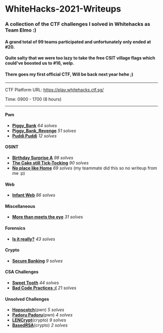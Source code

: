 # WhiteHacks-2021-Writeups

### A collection of the CTF challenges I solved in Whitehacks as Team Elmo :)
#### A grand total of 99 teams participated and unfortunately only ended at #20. 
#### Quite salty that we were too lazy to take the free CSIT village flags which could've boosted us to #16, welp.
#### There goes my first official CTF, Will be back next year hehe ;)


---

CTF Platform URL: https://play.whitehacks.ctf.sg/

Time: 0900 - 1700 (8 hours)

---


#### Pwn
- **[Piggy_Bank](https://github.com/caprinux/WhiteHacks-2021-Writeups/tree/main/Writeups/pwn/Piggy%20Bank)** _64 solves_ 
- **[Piggy_Bank_Revenge](https://github.com/caprinux/WhiteHacks-2021-Writeups/tree/main/Writeups/pwn/Piggy%20Bank%20Revenge)** _51 solves_
- **[Puddi Puddi](https://github.com/caprinux/WhiteHacks-2021-Writeups/tree/main/Writeups/pwn/Puddi%20Puddi)** _12 solves_

#### OSINT 
- **[Birthday Surprise A](https://github.com/caprinux/WhiteHacks-2021-Writeups/tree/main/Writeups/OSINT/Birthday%20Surprise)** _98 solves_
- **[The Cake still Tick-Tocking](https://github.com/caprinux/WhiteHacks-2021-Writeups/tree/main/Writeups/OSINT/The%20Cake%20still%20Tick-Tocking)** _90 solves_
- **[No place like Home]()** _69 solves_ (my teammate did this so no writeup from me :p)

#### Web
- **[Infant Web](https://github.com/caprinux/WhiteHacks-2021-Writeups/tree/main/Writeups/Web/Infant%20Web)** _86 solves_

#### Miscellaneous 
- **[More than meets the eye](https://github.com/caprinux/WhiteHacks-2021-Writeups/tree/main/Writeups/Misc/More%20Than%20Meets%20The%20Eye)** _31 solves_

#### Forensics
- **[Is it really?](https://github.com/caprinux/WhiteHacks-2021-Writeups/tree/main/Writeups/Forensics/Is%20it%20really%3F)** _43 solves_

#### Crypto
- **[Secure Banking](https://github.com/caprinux/WhiteHacks-2021-Writeups/tree/main/Writeups/Crypto/Secure%20Banking)** _9 solves_

#### CSA Challenges
- **[Sweet Tooth](https://github.com/caprinux/WhiteHacks-2021-Writeups/tree/main/Writeups/CSA/Sweet%20Tooth)** _44 solves_
- **[Bad Code Practices :(](https://github.com/caprinux/WhiteHacks-2021-Writeups/tree/main/Writeups/CSA/Bad%20Code%20Practices)** _21 solves_

#### Unsolved Challenges 
- **[Hopscotch]()**(pwn) _5 solves_
- **[Padoru Padoru]()**(pwn) _4 solves_
- **[LENCrypt]()**(crypto) _9 solves_
- **[BasedRSA]()**(crypto) _2 solves_

